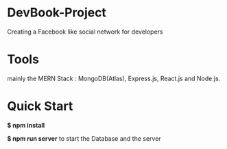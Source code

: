 # DevBook-Project

Creating a Facebook like social network for developers

# Tools

mainly the MERN Stack : MongoDB(Atlas), Express.js, React.js and Node.js.

# Quick Start

**\$ npm install**

**\$ npm run server** to start the Database and the server
